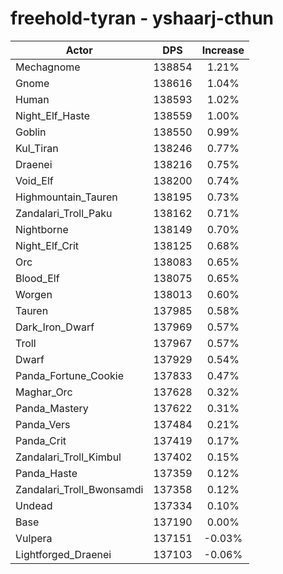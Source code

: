 # freehold-tyran - yshaarj-cthun
| Actor | DPS | Increase |
|---|:---:|:---:|
|Mechagnome|138854|1.21%|
|Gnome|138616|1.04%|
|Human|138593|1.02%|
|Night_Elf_Haste|138559|1.00%|
|Goblin|138550|0.99%|
|Kul_Tiran|138246|0.77%|
|Draenei|138216|0.75%|
|Void_Elf|138200|0.74%|
|Highmountain_Tauren|138195|0.73%|
|Zandalari_Troll_Paku|138162|0.71%|
|Nightborne|138149|0.70%|
|Night_Elf_Crit|138125|0.68%|
|Orc|138083|0.65%|
|Blood_Elf|138075|0.65%|
|Worgen|138013|0.60%|
|Tauren|137985|0.58%|
|Dark_Iron_Dwarf|137969|0.57%|
|Troll|137967|0.57%|
|Dwarf|137929|0.54%|
|Panda_Fortune_Cookie|137833|0.47%|
|Maghar_Orc|137628|0.32%|
|Panda_Mastery|137622|0.31%|
|Panda_Vers|137484|0.21%|
|Panda_Crit|137419|0.17%|
|Zandalari_Troll_Kimbul|137402|0.15%|
|Panda_Haste|137359|0.12%|
|Zandalari_Troll_Bwonsamdi|137358|0.12%|
|Undead|137334|0.10%|
|Base|137190|0.00%|
|Vulpera|137151|-0.03%|
|Lightforged_Draenei|137103|-0.06%|
